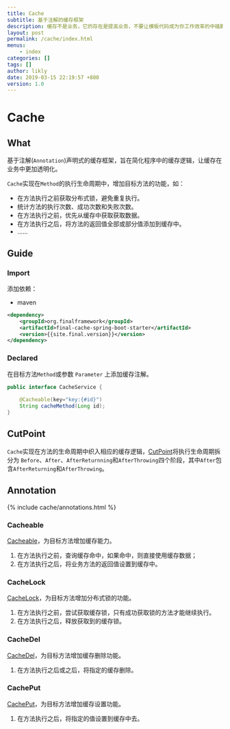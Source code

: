 ```yaml
---
title: Cache
subtitle: 基于注解的缓存框架
description: 缓存不是业务，它的存在是提高业务，不要让模板代码成为你工作效率的中硌脚石。
layout: post
permalink: /cache/index.html
menus:
    - index
categories: []
tags: []
author: likly
date: 2019-03-15 22:19:57 +800
version: 1.0
---
```


# Cache

## What

基于注解(`Annotation`)声明式的缓存框架，旨在简化程序中的缓存逻辑，让缓存在业务中更加透明化。

`Cache`实现在`Method`的执行生命周期中，增加目标方法的功能，如：

* 在方法执行之前获取分布式锁，避免重复执行。
* 统计方法的执行次数、成功次数和失败次数。
* 在方法执行之前，优先从缓存中获取获取数据。
* 在方法执行之后，将方法的返回值全部或部分值添加到缓存中。
* ……

## Guide

### Import

添加依赖：

* maven

```xml
<dependency>
    <groupId>org.finalframework</groupId>
    <artifactId>final-cache-spring-boot-starter</artifactId>
    <version>{{site.final.version}}</version>
</dependency>
```

### Declared

在目标方法`Method`或参数 `Parameter` 上添加缓存注解。

```java
public interface CacheService {
    
    @Cacheable(key="key:{#id}")
    String cacheMethod(Long id);
}
```


## CutPoint

`Cache`实现在方法的生命周期中织入相应的缓存逻辑，[CutPoint](../_spring/aop/cutpoint.md)将执行生命周期拆分为
`Before`、`After`、`AfterReturnning`和`AfterThrowing`四个阶段，其中`After`包含`AfterReturning`和`AfterThrowing`。

## Annotation

{% include cache/annotations.html %}

### Cacheable

[Cacheable](annotation/cacheable.md)，为目标方法增加缓存能力。

1. 在方法执行之前，查询缓存命中，如果命中，则直接使用缓存数据；
2. 在方法执行之后，将业务方法的返回值设置到缓存中。

### CacheLock

[CacheLock](annotation/cachelock.md)，为目标方法增加分布式锁的功能。

1. 在方法执行之前，尝试获取缓存锁，只有成功获取锁的方法才能继续执行。
2. 在方法执行之后，释放获取到的缓存锁。

### CacheDel

[CacheDel](annotation/cachedel.md)，为目标方法增加缓存删除功能。

1. 在方法执行之后或之后，将指定的缓存删除。

### CachePut

[CachePut](annotation/cacheput.md)，为目标方法增加缓存设置功能。

1. 在方法执行之后，将指定的值设置到缓存中去。
